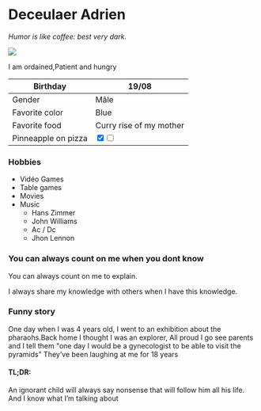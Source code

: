 # Deceulaer Adrien
*Humor is like coffee: best very dark.*

![](https://raw.githubusercontent.com/DeceulaerAdrien/H-berge-perso/main/Assets/Photo%20pro.png)

I am ordained,Patient and hungry

| Birthday            | 19/08                                                 |
| ------------------- | ----------------------------------------------------- |
| Gender              | Mâle                                                  |
| Favorite color      | Blue                                                  |
| Favorite food       | Curry rise of my mother                               |
| Pinneapple on pizza | <input type="checkbox" checked><input type="checkbox" unchecked> |

### Hobbies

- Vidéo Games
- Table games
- Movies
- Music
  - Hans Zimmer
  - John Williams
  - Ac / Dc
  - Jhon Lennon

### You can always count on me when you dont know

You can always count on me to explain.

I always share my knowledge with others when I have this knowledge.

### Funny story

One day when I was 4 years old, I went to an exhibition about the pharaohs.Back home I thought I was an explorer, All proud I go see parents and I tell them "one day I would be a gynecologist to be able to visit the pyramids"
They’ve been laughing at me for 18 years

#### TL;DR:  

An ignorant child will always say nonsense that will follow him all his life. 
And I know what I’m talking about
